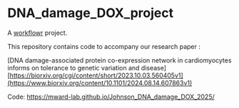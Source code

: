 # DNA_damage_DOX_project

A [workflowr][] project.

This repository contains code to accompany our research paper :

[DNA damage-associated protein co-expression network in cardiomyocytes informs on tolerance to genetic variation and disease] [https://biorxiv.org/cgi/content/short/2023.10.03.560405v1](https://www.biorxiv.org/content/10.1101/2024.08.14.607863v1)

Code:
https://mward-lab.github.io/Johnson_DNA_damage_DOX_2025/

[workflowr]: https://github.com/workflowr/workflowr
